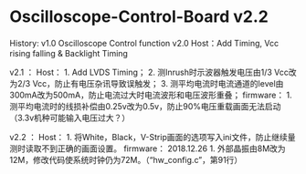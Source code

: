 # Oscilloscope-Control-Board v2.2


History:
v1.0 Oscilloscope Control function
v2.0 Host：Add Timing, Vcc rising falling & Backlight Timing

v2.1 ：
	Host：
		1. Add LVDS Timing；
		2. 测Inrush时示波器触发电压由1/3 Vcc改为2/3 Vcc，防止有电压杂讯导致误触发；
		3. 测平均电流时电流通道的level由300mA改为500mA，防止电流过大时电流波形和电压波形重叠；
	firmware：
		1. 测平均电流时的线损补偿由0.25v改为0.5v，防止90%电压重载画面无法启动（3.3v机种可能输入电压过大？）

v2.2 ：
	Host：
			1. 将White，Black，V-Strip画面的选项写入ini文件，防止继续量测时读取不到正确的画面设置。
	firmware：
	2018.12.26	1. 外部晶振由8M改为12M，修改代码使系统时钟仍为72M。（“hw_config.c”，第91行）
